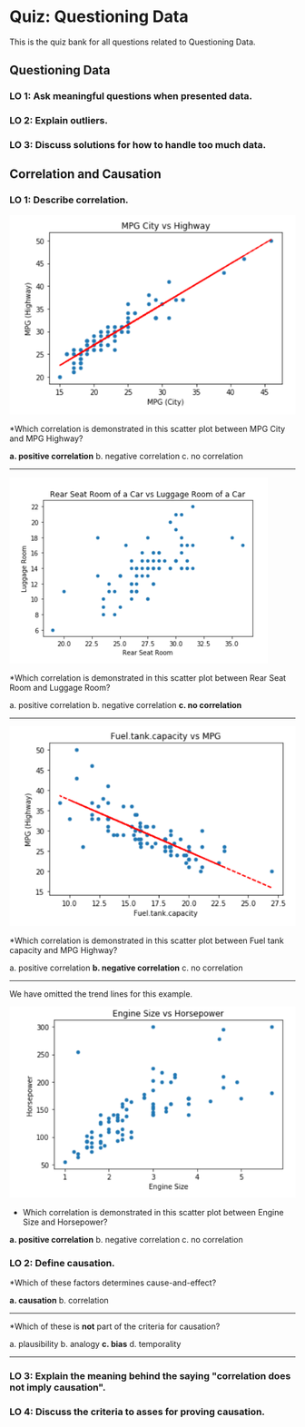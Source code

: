 # Quiz: Questioning Data

This is the quiz bank for all questions related to Questioning Data.

## Questioning Data

### LO 1: Ask meaningful questions when presented data. 
### LO 2: Explain outliers. 
### LO 3: Discuss solutions for how to handle too much data. 

## Correlation and Causation

### LO 1: Describe correlation. 

![Scatter plot between MPG City and MPG Highway](assets/images/scatterplot-mpg-city-vs-highway.png)

*Which correlation is demonstrated in this scatter plot between MPG City and MPG Highway?

**a. positive correlation**
b. negative correlation
c. no correlation

--------

![Scatter plot between rear seat room and luggage room](assets/images/rear-seat-room-luggage-room-no-correlation.png)

*Which correlation is demonstrated in this scatter plot between Rear Seat Room and Luggage Room?

a. positive correlation
b. negative correlation
**c. no correlation**

------

![Scatter plot between Fuel Tank Capacity and MPG](assets/images/scatter-plot-fuel-tank-capacity-vs-mpg.png)

*Which correlation is demonstrated in this scatter plot between Fuel tank capacity and MPG Highway?

a. positive correlation
**b. negative correlation**
c. no correlation

----

We have omitted the trend lines for this example.

![Scatter plot for Engine Size versus Horsepower](assets/images/engine-size-horsepower-correlation-quiz.png)

* Which correlation is demonstrated in this scatter plot between Engine Size and Horsepower?

**a. positive correlation**
b. negative correlation
c. no correlation

### LO 2: Define causation. 

*Which of these factors determines cause-and-effect?

**a. causation**
b. correlation

------

*Which of these is **not** part of the criteria for causation?

a. plausibility
b. analogy
**c. bias**
d. temporality

-----
### LO 3: Explain the meaning behind the saying "correlation does not imply causation". 
### LO 4: Discuss the criteria to asses for proving causation. 
